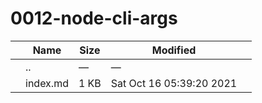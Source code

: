 # 0012-node-cli-args

<table><thead><tr class="header"><th></th><th>Name</th><th>Size</th><th>Modified</th><th></th></tr></thead><tbody><tr class="odd"><td></td><td><span class="goup">..</span></td><td>—</td><td>—</td><td></td></tr><tr class="even"><td></td><td><span class="name">index.md</span></td><td>1 KB</td><td>Sat Oct 16 05:39:20 2021</td><td></td></tr></tbody></table>
